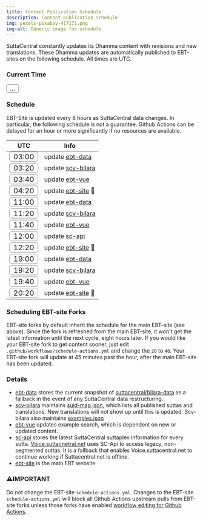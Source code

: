 ```yaml
---
title: Content Publication Schedule
description: Content publication schedule
img: pexels-pixabay-417171.png
img-alt: Generic image for schedule
---
```

SuttaCentral constantly updates its Dhamma content
with revisions and new translations.
These Dhamma updates are automatically published to EBT-sites
on the following schedule. All times are UTC.

### Current Time
<span id="page_utc" class="utc-time">...</span>

### Schedule
EBT-Site is updated every 8 hours as SuttaCentral data changes.
In particular, the following schedule is not a guarantee. 
Github Actions can be delayed for an hour or more significantly 
if no resources are available.

| UTC | Info |
| ---- | ---- |
| <span class="utc-time">03:00</span> | update [ebt-data](https://github.com/ebt-site/ebt-data) |
| <span class="utc-time">03:20</span> | update [scv-bilara](https://github.com/sc-voice/scv-bilara) |
| <span class="utc-time">03:40</span> | update [ebt-vue](https://github.com/ebt-site/ebt-vue) |
| <span class="utc-time">04:20</span> | update [ebt-site](https://github.com/ebt-site/ebt-site) 🎉 |
| <span class="utc-time">11:00</span> | update [ebt-data](https://github.com/ebt-site/ebt-data) |
| <span class="utc-time">11:20</span> | update [scv-bilara](https://github.com/sc-voice/scv-bilara) |
| <span class="utc-time">11:40</span> | update [ebt-vue](https://github.com/ebt-site/ebt-vue) |
| <span class="utc-time">12:00</span> | update [sc-api](https://github.com/ebt-site/sc-api) |
| <span class="utc-time">12:20</span> | update [ebt-site](https://github.com/ebt-site/ebt-site) 🎉 |
| <span class="utc-time">19:00</span> | update [ebt-data](https://github.com/ebt-site/ebt-data) |
| <span class="utc-time">19:20</span> | update [scv-bilara](https://github.com/sc-voice/scv-bilara) |
| <span class="utc-time">19:40</span> | update [ebt-vue](https://github.com/ebt-site/ebt-vue) |
| <span class="utc-time">20:20</span> | update [ebt-site](https://github.com/ebt-site/ebt-site) 🎉 |

### Scheduling EBT-site Forks
EBT-site forks by default inherit the schedule for the main EBT-site (see above).
Since the fork is refreshed from the main EBT-site, it won't get the latest information
until the next cycle, eight hours later.
If you would like your EBT-site fork to get content sooner, 
just edit `.github/workflows/schedule-actions.yml` 
and change the `20` to `40`. 
Your EBT-site fork will update at 45 minutes past the hour, 
after the main EBT-site has been updated.

### Details

* [ebt-data](https://github.com/ebt-site/ebt-data) stores the current snapshot of [suttacentral/bilara-data](https://github.com/suttacentral/bilara-data) as a fallback in the event of any SuttaCentral data restructuring.
* [scv-bilara](https://github.com/sc-voice/scv-bilara) maintains [suid-map.json](https://github.com/sc-voice/scv-bilara/blob/main/src/auto/suidmap.json), which lists all published suttas and translations. New translations will not show up until this is updated. Scv-bilara also maintains [examples.json](https://github.com/sc-voice/scv-bilara/blob/main/src/examples.json)
* [ebt-vue](https://github.com/ebt-site/ebt-vue) updates example search, which is dependent on new or updated content.
* [sc-api](https://github.com/ebt-site/sc-api) stores the latest SuttaCentral suttaplex information for every sutta. [Voice.suttacnetral.net](https://voice.suttacentral.net) uses SC-Api to access legacy, non-segmented suttas. It is a fallback that enables Voice.suttacentral.net to continue working if Suttacentral.net is offline.
* [ebt-site](https://github.com/ebt-site/ebt-site) is the main EBT website

### ⚠️IMPORTANT
Do not change the EBT-site `schedule-actions.yml`.
Changes to the EBT-site `schedule-actions.yml` will
block all Github Actions upstream pulls from EBT-site forks
unless those forks have enabled
[workflow editing for Github Actions](https://github.community/t/refusing-to-allow-an-integration-to-create-or-update/16326/9).

<script>
  var updateTime = ()=>{
    let page_utc = document && document.getElementById('page_utc');
    if (page_utc) {
      let date = new Date();
      let utc = `${date.toISOString().substring(11,16)} UTC`;
      page_utc.innerHTML = utc;
    }
  }
  setTimeout(updateTime, 1000);
  setInterval(updateTime, 20000);
</script>
<style>
.utc-time {
  font: Arial Black, Arial;
  font-size: larger;
  border: 1pt solid #888;
  border-radius: 0.25em;
  padding-left: 0.5em;
  padding-right: 0.5em;
}
</style>

